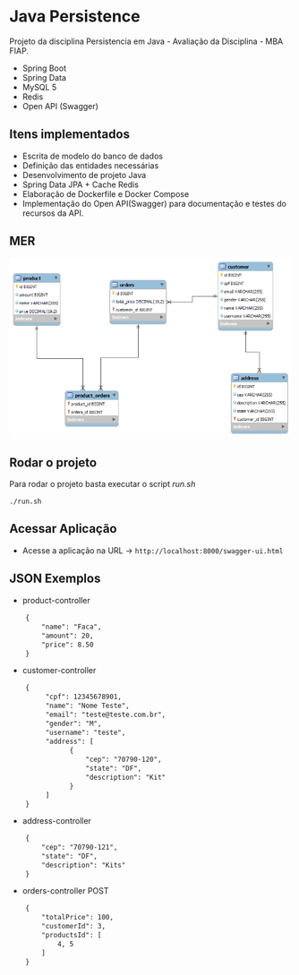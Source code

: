 # Java Persistence
Projeto da disciplina Persistencia em Java - Avaliação da Disciplina - MBA FIAP.
- Spring Boot
- Spring Data
- MySQL 5
- Redis
- Open API (Swagger)

## Itens implementados
 - Escrita de modelo do banco de dados
 - Definição das entidades necessárias
 - Desenvolvimento de projeto Java
 - Spring Data JPA + Cache Redis
 - Elaboração de Dockerfile e Docker Compose
 - Implementação do Open API(Swagger) para documentação e testes do recursos da API.


## MER 
![alt text](src/main/java/br/com/fiap/javapersistence/persistence/docs/schema.png)


## Rodar o projeto
Para rodar o projeto basta executar o script *run.sh*
```
./run.sh
```

## Acessar Aplicação 

- Acesse a aplicação na URL -> `http://localhost:8000/swagger-ui.html`

## JSON Exemplos

- product-controller
```
	{
		"name": "Faca",
  		"amount": 20,
  		"price": 8.50
	}
```

- customer-controller
```
	{
 		 "cpf": 12345678901,
  		 "name": "Nome Teste",
		 "email": "teste@teste.com.br",
  		 "gender": "M",
  		 "username": "teste",
  		 "address": [
			   {
				   "cep": "70790-120",
				   "state": "DF",
				   "description": "Kit"
			   }
  		 ]
	}
```

- address-controller
```
	{
		"cep": "70790-121",
		"state": "DF",
		"description": "Kits"
	}
```

- orders-controller POST
```
	{
		"totalPrice": 100,
		"customerId": 3,
		"productsId": [
			4, 5
		]
	}
```
